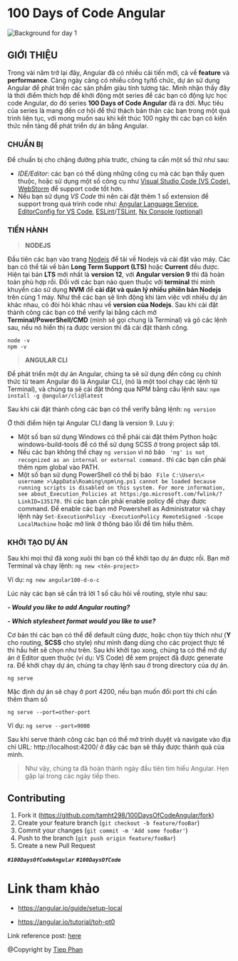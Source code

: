 # 100 Days of Code Angular
![Background for day 1][bg-url]
## GIỚI THIỆU

Trong vài năm trở lại đây, Angular đã có nhiều cải tiến mới, cả về **feature** và **performance**. Càng ngày càng có nhiều công ty/tổ chức, dự án sử dụng Angular để phát triển các sản phẩm giàu tính tương tác. Mình nhận thấy đây là thời điểm thích hợp để khởi động một series để các bạn có động lực học code Angular, do đó series **100 Days of Code Angular** đã ra đời.
Mục tiêu của series là mang đến cơ hội để thử thách bản thân các bạn trong một quá trình liên tục, với mong muốn sau khi kết thúc 100 ngày thì các bạn có kiến thức nền tảng để phát triển dự án bằng Angular.
### CHUẨN BỊ
Để chuẩn bị cho chặng đường phía trước, chúng ta cần một số thứ như sau:
- *IDE/Editor*: các bạn có thể dùng những công cụ mà các bạn thấy quen thuộc, hoặc sử dụng một số công cụ như [Visual Studio Code (VS Code)][vscode-url], [WebStorm][webstorm-url] để support code tốt hơn.
- Nếu bạn sử dụng *VS Code* thì nên cài đặt thêm 1 số extension để support trong quá trình code như: [Angular Language Service][angular-language-service-url], [EditorConfig for VS Code][editorconfig-url], [ESLint][eslint-url]/[TSLint][tslint-url], [Nx Console (optional)][nxconsole-url]
### TIẾN HÀNH
> **NODEJS**

Đầu tiên các bạn vào trang [Nodejs](https://nodejs.org/en/download/) để tải về Nodejs và cài đặt vào máy. Các bạn có thể tải về bản **Long Term Support (LTS)** hoặc **Current** đều được. Hiện tại bản **LTS** mới nhất là **version 12**, với **Angular version 9** thì đã hoàn toàn phù hợp rồi.
Đối với các bạn nào quen thuộc với **terminal** thì mình khuyến cáo sử dụng **NVM** để **cài đặt và quản lý nhiều phiên bản Nodejs** trên cùng 1 máy. Như thế các bạn sẽ linh động khi làm việc với nhiều dự án khác nhau, có đòi hỏi khác nhau về **version của Nodejs**.
Sau khi cài đặt thành công các bạn có thể verify lại bằng cách mở **Terminal/PowerShell/CMD** (mình sẽ gọi chung là Terminal) và gõ các lệnh sau, nếu nó hiển thị ra được version thì đã cài đặt thành công.
```shell script
node -v
npm -v
```
> **ANGULAR CLI**

Để phát triển một dự án Angular, chúng ta sẽ sử dụng đến công cụ chính thức từ team Angular đó là Angular CLI, (nó là một tool chạy các lệnh từ Terminal), và chúng ta sẽ cài đặt thông qua NPM bằng câu lệnh sau:
`npm install -g @angular/cli@latest`

Sau khi cài đặt thành công các bạn có thể verify bằng lệnh:
`ng version`

Ở thời điểm hiện tại Angular CLI đang là version 9.
Lưu ý:
- Một số bạn sử dụng Windows có thể phải cài đặt thêm Python hoặc windows-build-tools để có thể sử dụng SCSS ở trong project sắp tới.
- Nếu các bạn không thể chạy `ng version` vì nó báo ` 'ng' is not recognized as an internal or external command.` thì các bạn cần phải thêm npm global vào PATH.
- Một số bạn sử dụng PowerShell có thể bị báo ``` File C:\Users\< username >\AppData\Roaming\npm\ng.ps1 cannot be loaded because running scripts is disabled on this system. For more information, see about_Execution_Policies at https:/go.microsoft.com/fwlink/?LinkID=135170.``` thì các bạn cần phải enable policy để chạy được command. Để enable các bạn mở Powershell as Administrator và chạy lệnh này `Set-ExecutionPolicy -ExecutionPolicy RemoteSigned -Scope LocalMachine` hoặc mở link ở thông báo lỗi để tìm hiểu thêm.
### KHỞI TẠO DỰ ÁN
Sau khi mọi thứ đã xong xuôi thì bạn có thể khởi tạo dự án được rồi. Bạn mở Terminal và chạy lệnh:
`ng new <tên-project>`

Ví dụ:
`ng new angular100-d-o-c`

Lúc này các bạn sẽ cần trả lời 1 số câu hỏi về routing, style như sau:

**_- Would you like to add Angular routing?_**

**_- Which stylesheet format would you like to use?_**

Cơ bản thì các bạn có thể để default cũng được, hoặc chọn tùy thích như (**Y** cho routing, **SCSS** cho style) như mình đang dùng cho các project thực tế thì hầu hết sẽ chọn như trên.
Sau khi khởi tạo xong, chúng ta có thể mở dự án ở Editor quen thuộc (ví dụ: VS Code) để xem project đã được generate ra.
Để khởi chạy dự án, chúng ta chạy lệnh sau ở trong directory của dự án.

`ng serve`

Mặc định dự án sẽ chạy ở port 4200, nếu bạn muốn đổi port thì chỉ cần thêm tham số

`ng serve --port=other-port`

Ví dụ:
`ng serve --port=9000`

Sau khi serve thành công các bạn có thể mở trình duyệt và navigate vào địa chỉ URL: http://localhost:4200/ ở đây các bạn sẽ thấy được thành quả của mình.

> Như vậy, chúng ta đã hoàn thành ngày đầu tiên tìm hiểu Angular. Hẹn gặp lại trong các ngày tiếp theo.
## Contributing

1. Fork it (<https://github.com/tamht298/100DaysOfCodeAngular/fork>)
2. Create your feature branch (`git checkout -b feature/fooBar`)
3. Commit your changes (`git commit -m 'Add some fooBar'`)
4. Push to the branch (`git push origin feature/fooBar`)
5. Create a new Pull Request

***`#100DaysOfCodeAngular`*** ***`#100DaysOfCode`***

# Link tham khảo
- https://angular.io/guide/setup-local

- https://angular.io/tutorial/toh-pt0

Link reference post: [here](https://facebook.com/groups/AngularVietnam/permalink/889856741513178/)

@Copyright by [Tiep Phan](https://www.facebook.com/pttiep)
<!-- Markdown link & img dfn's -->
[post-url]: https://www.facebook.com/groups/AngularVietnam/permalink/889856741513178
[vscode-url]: https://code.visualstudio.com
[webstorm-url]: https://www.jetbrains.com/webstorm/
[angular-language-service-url]: https://marketplace.visualstudio.com/items?itemName=Angular.ng-template
[editorconfig-url]: https://marketplace.visualstudio.com/items?itemName=EditorConfig.EditorConfig
[tslint-url]: https://marketplace.visualstudio.com/items?itemName=ms-vscode.vscode-typescript-tslint-plugin
[eslint-url]: https://marketplace.visualstudio.com/items?itemName=dbaeumer.vscode-eslint
[nxconsole-url]: https://marketplace.visualstudio.com/items?itemName=nrwl.angular-console
[group-fb-url]: https://www.facebook.com/groups/AngularVietnam
[bg-url]: https://github.com/tamht298/100DaysOfCodeAngular/blob/d-1/day-1/bg-day01.png

